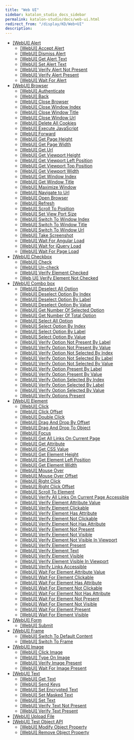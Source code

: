 ```yaml
---
title: "Web UI" 
sidebar: katalon_studio_docs_sidebar
permalink: katalon-studio/docs/web-ui.html 
redirect_from: "/display/KD/Web+UI" 
description: 
---
```

*   [\[WebUI\] Alert](/display/KD/%5BWebUI%5D+Alert)
    *   [\[WebUI\] Accept Alert](/display/KD/%5BWebUI%5D+Accept+Alert)
    *   [\[WebUI\] Dismiss Alert](/display/KD/%5BWebUI%5D+Dismiss+Alert)
    *   [\[WebUI\] Get Alert Text](/display/KD/%5BWebUI%5D+Get+Alert+Text)
    *   [\[WebUI\] Set Alert Text](/display/KD/%5BWebUI%5D+Set+Alert+Text)
    *   [\[WebUI\] Verify Alert Not Present](/display/KD/%5BWebUI%5D+Verify+Alert+Not+Present)
    *   [\[WebUI\] Verify Alert Present](/display/KD/%5BWebUI%5D+Verify+Alert+Present)
    *   [\[WebUI\] Wait For Alert](/display/KD/%5BWebUI%5D+Wait+For+Alert)
*   [\[WebUI\] Browser](/display/KD/%5BWebUI%5D+Browser)
    *   [\[WebUI\] Authenticate](/display/KD/%5BWebUI%5D+Authenticate)
    *   [\[WebUI\] Back](/display/KD/%5BWebUI%5D+Back)
    *   [\[WebUI\] Close Browser](/display/KD/%5BWebUI%5D+Close+Browser)
    *   [\[WebUI\] Close Window Index](/display/KD/%5BWebUI%5D+Close+Window+Index)
    *   [\[WebUI\] Close Window Title](/display/KD/%5BWebUI%5D+Close+Window+Title)
    *   [\[WebUI\] Close Window Url](/display/KD/%5BWebUI%5D+Close+Window+Url)
    *   [\[WebUI\] Delete All Cookies](/display/KD/%5BWebUI%5D+Delete+All+Cookies)
    *   [\[WebUI\] Execute JavaScript](/display/KD/%5BWebUI%5D+Execute+JavaScript)
    *   [\[WebUI\] Forward](/display/KD/%5BWebUI%5D+Forward)
    *   [\[WebUI\] Get Page Height](/display/KD/%5BWebUI%5D+Get+Page+Height)
    *   [\[WebUI\] Get Page Width](/display/KD/%5BWebUI%5D+Get+Page+Width)
    *   [\[WebUI\] Get Url](/display/KD/%5BWebUI%5D+Get+Url)
    *   [\[WebUI\] Get Viewport Height](/display/KD/%5BWebUI%5D+Get+Viewport+Height)
    *   [\[WebUI\] Get Viewport Left Position](/display/KD/%5BWebUI%5D+Get+Viewport+Left+Position)
    *   [\[WebUI\] Get Viewport Top Position](/display/KD/%5BWebUI%5D+Get+Viewport+Top+Position)
    *   [\[WebUI\] Get Viewport Width](/display/KD/%5BWebUI%5D+Get+Viewport+Width)
    *   [\[WebUI\] Get Window Index](/display/KD/%5BWebUI%5D+Get+Window+Index)
    *   [\[WebUI\] Get Window Title](/display/KD/%5BWebUI%5D+Get+Window+Title)
    *   [\[WebUI\] Maximize Window](/display/KD/%5BWebUI%5D+Maximize+Window)
    *   [\[WebUI\] Navigate to Url](/display/KD/%5BWebUI%5D+Navigate+to+Url)
    *   [\[WebUI\] Open Browser](/display/KD/%5BWebUI%5D+Open+Browser)
    *   [\[WebUI\] Refresh](/display/KD/%5BWebUI%5D+Refresh)
    *   [\[WebUI\] Scroll To Position](/display/KD/%5BWebUI%5D+Scroll+To+Position)
    *   [\[WebUI\] Set View Port Size](/display/KD/%5BWebUI%5D+Set+View+Port+Size)
    *   [\[WebUI\] Switch To Window Index](/display/KD/%5BWebUI%5D+Switch+To+Window+Index)
    *   [\[WebUI\] Switch To Window Title](/display/KD/%5BWebUI%5D+Switch+To+Window+Title)
    *   [\[WebUI\] Switch To Window Url](/display/KD/%5BWebUI%5D+Switch+To+Window+Url)
    *   [\[WebUI\] Take Screenshot](/display/KD/%5BWebUI%5D+Take+Screenshot)
    *   [\[WebUI\] Wait For Angular Load](/display/KD/%5BWebUI%5D+Wait+For+Angular+Load)
    *   [\[WebUI\] Wait for jQuery Load](/display/KD/%5BWebUI%5D+Wait+for+jQuery+Load)
    *   [\[WebUI\] Wait For Page Load](/display/KD/%5BWebUI%5D+Wait+For+Page+Load)
*   [\[WebUI\] Checkbox](/display/KD/%5BWebUI%5D+Checkbox)
    *   [\[WebUI\] Check](/display/KD/%5BWebUI%5D+Check)
    *   [\[WebUI\] Un-check](/display/KD/%5BWebUI%5D+Un-check)
    *   [\[WebUI\] Verify Element Checked](/display/KD/%5BWebUI%5D+Verify+Element+Checked)
    *   [\[Web UI\] Verify Element Not Checked](/display/KD/%5BWeb+UI%5D+Verify+Element+Not+Checked)
*   [\[WebUI\] Combo box](/display/KD/%5BWebUI%5D+Combo+box)
    *   [\[WebUI\] Deselect All Option](/display/KD/%5BWebUI%5D+Deselect+All+Option)
    *   [\[WebUI\] Deselect Option By Index](/display/KD/%5BWebUI%5D+Deselect+Option+By+Index)
    *   [\[WebUI\] Deselect Option By Label](/display/KD/%5BWebUI%5D+Deselect+Option+By+Label)
    *   [\[WebUI\] Deselect Option By Value](/display/KD/%5BWebUI%5D+Deselect+Option+By+Value)
    *   [\[WebUI\] Get Number Of Selected Option](/display/KD/%5BWebUI%5D+Get+Number+Of+Selected+Option)
    *   [\[WebUI\] Get Number Of Total Option](/display/KD/%5BWebUI%5D+Get+Number+Of+Total+Option)
    *   [\[WebUI\] Select All Option](/display/KD/%5BWebUI%5D+Select+All+Option)
    *   [\[WebUI\] Select Option By Index](/display/KD/%5BWebUI%5D+Select+Option+By+Index)
    *   [\[WebUI\] Select Option By Label](/display/KD/%5BWebUI%5D+Select+Option+By+Label)
    *   [\[WebUI\] Select Option By Value](/display/KD/%5BWebUI%5D+Select+Option+By+Value)
    *   [\[WebUI\] Verify Option Not Present By Label](/display/KD/%5BWebUI%5D+Verify+Option+Not+Present+By+Label)
    *   [\[WebUI\] Verify Option Not Present By Value](/display/KD/%5BWebUI%5D+Verify+Option+Not+Present+By+Value)
    *   [\[WebUI\] Verify Option Not Selected By Index](/display/KD/%5BWebUI%5D+Verify+Option+Not+Selected+By+Index)
    *   [\[WebUI\] Verify Option Not Selected By Label](/display/KD/%5BWebUI%5D+Verify+Option+Not+Selected+By+Label)
    *   [\[WebUI\] Verify Option Not Selected By Value](/display/KD/%5BWebUI%5D+Verify+Option+Not+Selected+By+Value)
    *   [\[WebUI\] Verify Option Present By Label](/display/KD/%5BWebUI%5D+Verify+Option+Present+By+Label)
    *   [\[WebUI\] Verify Option Present By Value](/display/KD/%5BWebUI%5D+Verify+Option+Present+By+Value)
    *   [\[WebUI\] Verify Option Selected By Index](/display/KD/%5BWebUI%5D+Verify+Option+Selected+By+Index)
    *   [\[WebUI\] Verify Option Selected By Label](/display/KD/%5BWebUI%5D+Verify+Option+Selected+By+Label)
    *   [\[WebUI\] Verify Option Selected By Value](/display/KD/%5BWebUI%5D+Verify+Option+Selected+By+Value)
    *   [\[WebUI\] Verify Options Present](/display/KD/%5BWebUI%5D+Verify+Options+Present)
*   [\[WebUI\] Element](/display/KD/%5BWebUI%5D+Element)
    *   [\[WebUI\] Click](/display/KD/%5BWebUI%5D+Click)
    *   [\[WebUI\] Click Offset](/display/KD/%5BWebUI%5D+Click+Offset)
    *   [\[WebUI\] Double Click](/display/KD/%5BWebUI%5D+Double+Click)
    *   [\[WebUI\] Drag And Drop By Offset](/display/KD/%5BWebUI%5D+Drag+And+Drop+By+Offset)
    *   [\[WebUI\] Drag And Drop To Object](/display/KD/%5BWebUI%5D+Drag+And+Drop+To+Object)
    *   [\[WebUI\] Focus](/display/KD/%5BWebUI%5D+Focus)
    *   [\[WebUI\] Get All Links On Current Page](/display/KD/%5BWebUI%5D+Get+All+Links+On+Current+Page)
    *   [\[WebUI\] Get Attribute](/display/KD/%5BWebUI%5D+Get+Attribute)
    *   [\[WebUI\] Get CSS Value](/display/KD/%5BWebUI%5D+Get+CSS+Value)
    *   [\[WebUI\] Get Element Height](/display/KD/%5BWebUI%5D+Get+Element+Height)
    *   [\[WebUI\] Get Element Left Position](/display/KD/%5BWebUI%5D+Get+Element+Left+Position)
    *   [\[WebUI\] Get Element Width](/display/KD/%5BWebUI%5D+Get+Element+Width)
    *   [\[WebUI\] Mouse Over](/display/KD/%5BWebUI%5D+Mouse+Over)
    *   [\[WebUI\] Mouse Over Offset](/display/KD/%5BWebUI%5D+Mouse+Over+Offset)
    *   [\[WebUI\] Right Click](/display/KD/%5BWebUI%5D+Right+Click)
    *   [\[WebUI\] Right Click Offset](/display/KD/%5BWebUI%5D+Right+Click+Offset)
    *   [\[WebUI\] Scroll To Element](/display/KD/%5BWebUI%5D+Scroll+To+Element)
    *   [\[WebUI\] Verify All Links On Current Page Accessible](/display/KD/%5BWebUI%5D+Verify+All+Links+On+Current+Page+Accessible)
    *   [\[WebUI\] Verify Element Attribute Value](/display/KD/%5BWebUI%5D+Verify+Element+Attribute+Value)
    *   [\[WebUI\] Verify Element Clickable](/display/KD/%5BWebUI%5D+Verify+Element+Clickable)
    *   [\[WebUI\] Verify Element Has Attribute](/display/KD/%5BWebUI%5D+Verify+Element+Has+Attribute)
    *   [\[WebUI\] Verify Element Not Clickable](/display/KD/%5BWebUI%5D+Verify+Element+Not+Clickable)
    *   [\[WebUI\] Verify Element Not Has Attribute](/display/KD/%5BWebUI%5D+Verify+Element+Not+Has+Attribute)
    *   [\[WebUI\] Verify Element Not Present](/display/KD/%5BWebUI%5D+Verify+Element+Not+Present)
    *   [\[WebUI\] Verify Element Not Visible](/display/KD/%5BWebUI%5D+Verify+Element+Not+Visible)
    *   [\[WebUI\] Verify Element Not Visible In Viewport](/display/KD/%5BWebUI%5D+Verify+Element+Not+Visible+In+Viewport)
    *   [\[WebUI\] Verify Element Present](/display/KD/%5BWebUI%5D+Verify+Element+Present)
    *   [\[WebUI\] Verify Element Text](/display/KD/%5BWebUI%5D+Verify+Element+Text)
    *   [\[WebUI\] Verify Element Visible](/display/KD/%5BWebUI%5D+Verify+Element+Visible)
    *   [\[WebUI\] Verify Element Visible In Viewport](/display/KD/%5BWebUI%5D+Verify+Element+Visible+In+Viewport)
    *   [\[WebUI\] Verify Links Accessible](/display/KD/%5BWebUI%5D+Verify+Links+Accessible)
    *   [\[WebUI\] Wait For Element Attribute Value](/display/KD/%5BWebUI%5D+Wait+For+Element+Attribute+Value)
    *   [\[WebUI\] Wait For Element Clickable](/display/KD/%5BWebUI%5D+Wait+For+Element+Clickable)
    *   [\[WebUI\] Wait For Element Has Attribute](/display/KD/%5BWebUI%5D+Wait+For+Element+Has+Attribute)
    *   [\[WebUI\] Wait For Element Not Clickable](/display/KD/%5BWebUI%5D+Wait+For+Element+Not+Clickable)
    *   [\[WebUI\] Wait For Element Not Has Attribute](/display/KD/%5BWebUI%5D+Wait+For+Element+Not+Has+Attribute)
    *   [\[WebUI\] Wait For Element Not Present](/display/KD/%5BWebUI%5D+Wait+For+Element+Not+Present)
    *   [\[WebUI\] Wait For Element Not Visible](/display/KD/%5BWebUI%5D+Wait+For+Element+Not+Visible)
    *   [\[WebUI\] Wait For Element Present](/display/KD/%5BWebUI%5D+Wait+For+Element+Present)
    *   [\[WebUI\] Wait For Element Visible](/display/KD/%5BWebUI%5D+Wait+For+Element+Visible)
*   [\[WebUI\] Form](/display/KD/%5BWebUI%5D+Form)
    *   [\[WebUI\] Submit](/display/KD/%5BWebUI%5D+Submit)
*   [\[WebUI\] Frame](/display/KD/%5BWebUI%5D+Frame)
    *   [\[WebUI\] Switch To Default Content](/display/KD/%5BWebUI%5D+Switch+To+Default+Content)
    *   [\[WebUI\] Switch To Frame](/display/KD/%5BWebUI%5D+Switch+To+Frame)
*   [\[WebUI\] Image](/display/KD/%5BWebUI%5D+Image)
    *   [\[WebUI\] Click Image](/display/KD/%5BWebUI%5D+Click+Image)
    *   [\[WebUI\] Type On Image](/display/KD/%5BWebUI%5D+Type+On+Image)
    *   [\[WebUI\] Verify Image Present](/display/KD/%5BWebUI%5D+Verify+Image+Present)
    *   [\[WebUI\] Wait For Image Present](/display/KD/%5BWebUI%5D+Wait+For+Image+Present)
*   [\[WebUI\] Text](/display/KD/%5BWebUI%5D+Text)
    *   [\[WebUI\] Get Text](/display/KD/%5BWebUI%5D+Get+Text)
    *   [\[WebUI\] Send Keys](/display/KD/%5BWebUI%5D+Send+Keys)
    *   [\[WebUI\] Set Encrypted Text](/display/KD/%5BWebUI%5D+Set+Encrypted+Text)
    *   [\[WebUI\] Set Masked Text](/display/KD/%5BWebUI%5D+Set+Masked+Text)
    *   [\[WebUI\] Set Text](/display/KD/%5BWebUI%5D+Set+Text)
    *   [\[WebUI\] Verify Text Not Present](/display/KD/%5BWebUI%5D+Verify+Text+Not+Present)
    *   [\[WebUI\] Verify Text Present](/display/KD/%5BWebUI%5D+Verify+Text+Present)
*   [\[WebUI\] Upload File](/display/KD/%5BWebUI%5D+Upload+File)
*   [\[WebUI\] Test Object API](/display/KD/%5BWebUI%5D+Test+Object+API)
    *   [\[WebUI\] Modify Object Property](/display/KD/%5BWebUI%5D+Modify+Object+Property)
    *   [\[WebUI\] Remove Object Property](/display/KD/%5BWebUI%5D+Remove+Object+Property)